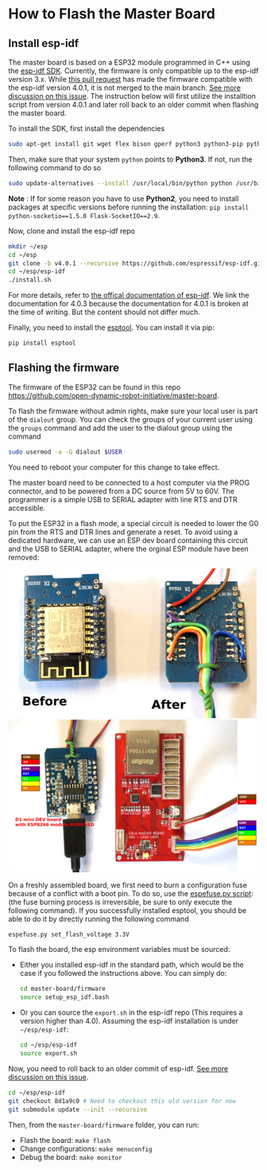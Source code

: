 # How to Flash the Master Board

Install esp-idf
--------
The master board is based on a ESP32 module programmed in C++ using the [esp-idf SDK](https://github.com/espressif/esp-idf). Currently, the firmware is only compatible up to the esp-idf version 3.x. While [this pull request](https://github.com/open-dynamic-robot-initiative/master-board/pull/63) has made the firmware compatible with the esp-idf version 4.0.1, it is not merged to the main branch. [See more discussion on this issue](https://github.com/open-dynamic-robot-initiative/master-board/issues/3). The instruction below will first utilize the installtion script from version 4.0.1 and later roll back to an older commit when flashing the master board.

To install the SDK, first install the dependencies
```bash
sudo apt-get install git wget flex bison gperf python3 python3-pip python3-setuptools cmake ninja-build ccache libffi-dev libssl-dev dfu-util
```

Then, make sure that your system `python` points to **Python3**. If not, run the following command to do so
```bash
sudo update-alternatives --install /usr/local/bin/python python /usr/bin/python3 10
```
**Note** : If for some reason you have to use **Python2**, you need to install packages at specific versions before running the installation: `pip install python-socketio==1.5.0 Flask-SocketIO==2.9`.

Now, clone and install the esp-idf repo
```bash
mkdir ~/esp
cd ~/esp
git clone -b v4.0.1 --recursive https://github.com/espressif/esp-idf.git
cd ~/esp/esp-idf
./install.sh
```

For more details, refer to [the offical documentation of esp-idf](https://docs.espressif.com/projects/esp-idf/en/v4.0.3/get-started/index.html). We link the documentation for 4.0.3 because the documentation for 4.0.1 is broken at the time of writing. But the content should not differ much.

Finally, you need to install the [esptool](https://github.com/espressif/esptool). You can install it via pip:
```bash
pip install esptool
```

Flashing the firmware
--------
The firmware of the ESP32 can be found in this repo https://github.com/open-dynamic-robot-initiative/master-board.

To flash the firmware without admin rights, make sure your local user is part of the `dialout` group. You can check the groups of your current user using the `groups` command and add the user to the dialout group using the command 
```bash
sudo usermod -a -G dialout $USER
``` 
You need to reboot your computer for this change to take effect.

The master board need to be connected to a host computer via the PROG connector, and to be powered from a DC source from 5V to 60V. The programmer is a simple USB to SERIAL adapter with line RTS and DTR accessible.

To put the ESP32 in a flash mode, a special circuit is needed to lower the G0 pin from the RTS and DTR lines and generate a reset. To avoid using a dedicated hardware, we can use an ESP dev board containing this circuit and the USB to SERIAL adapter, where the orginal ESP module have been removed:

<img alt="Wiring of the esp32" src="../images/master_board_esp32_prog_wire.jpg" width="500px">

<img alt="Wiring esp32 to master-board" src="../images/master_board_esp32_prog_2.jpg" width="500px">


On a freshly assembled board, we first need to burn a configuration fuse because of a conflict with a boot pin. To do so, use the [espefuse.py script](https://github.com/espressif/esptool): (the fuse burning process is irreversible, be sure to only execute the following command). If you successfully installed esptool, you should be able to do it by directly running the following command
```bash
espefuse.py set_flash_voltage 3.3V
```

To flash the board, the esp environment variables must be sourced:
- Either you installed esp-idf in the standard path, which would be the case if you followed the instructions above. You can simply do:
  ```bash
  cd master-board/firmware
  source setup_esp_idf.bash
  ```
- Or you can source the `export.sh` in the esp-idf repo (This requires a version higher than 4.0). Assuming the esp-idf installation is under `~/esp/esp-idf`:
  ```bash
  cd ~/esp/esp-idf
  source export.sh
  ```

Now, you need to roll back to an older commit of esp-idf. [See more discussion on this issue](https://github.com/open-dynamic-robot-initiative/master-board/issues/3).
```bash
cd ~/esp/esp-idf
git checkout 8d1a9c0 # Need to checkout this old version for now
git submodule update --init --recursive
```

Then, from the `master-board/firmware` folder, you can run:

* Flash the board: `make flash`
* Change configurations: `make menuconfig`
* Debug the board: `make monitor`
